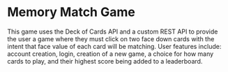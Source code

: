 # Memory Match Game
This game uses the Deck of Cards API and a custom REST API to provide the user a game where they must click on two face down cards with the intent that face value of each card will be matching. User features include: account creation, login, creation of a new game, a choice for how many cards to play, and their highest score being added to a leaderboard.

